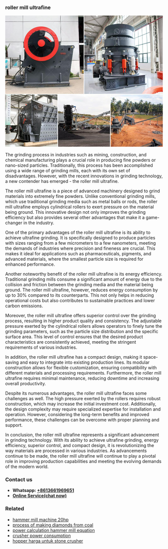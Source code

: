 <h3>roller mill ultrafine</h3><img src='1708498293.jpg' alt=''><p>The grinding process in industries such as mining, construction, and chemical manufacturing plays a crucial role in producing fine powders or nano-sized particles. Traditionally, this process has been accomplished using a wide range of grinding mills, each with its own set of disadvantages. However, with the recent innovations in grinding technology, a new contender has emerged - the roller mill ultrafine.</p><p>The roller mill ultrafine is a piece of advanced machinery designed to grind materials into extremely fine powders. Unlike conventional grinding mills, which use traditional grinding media such as metal balls or rods, the roller mill ultrafine employs cylindrical rollers to exert pressure on the material being ground. This innovative design not only improves the grinding efficiency but also provides several other advantages that make it a game-changer in the industry.</p><p>One of the primary advantages of the roller mill ultrafine is its ability to achieve ultrafine grinding. It is specifically designed to produce particles with sizes ranging from a few micrometers to a few nanometers, meeting the demands of industries where precision and fineness are crucial. This makes it ideal for applications such as pharmaceuticals, pigments, and advanced materials, where the smallest particle size is required for enhanced performance.</p><p>Another noteworthy benefit of the roller mill ultrafine is its energy efficiency. Traditional grinding mills consume a significant amount of energy due to the collision and friction between the grinding media and the material being ground. The roller mill ultrafine, however, reduces energy consumption by up to 30% compared to its counterparts. This not only helps in reducing operational costs but also contributes to sustainable practices and lower carbon emissions.</p><p>Moreover, the roller mill ultrafine offers superior control over the grinding process, resulting in higher product quality and consistency. The adjustable pressure exerted by the cylindrical rollers allows operators to finely tune the grinding parameters, such as the particle size distribution and the specific surface area. This level of control ensures that the desired product characteristics are consistently achieved, meeting the stringent requirements of various industries.</p><p>In addition, the roller mill ultrafine has a compact design, making it space-saving and easy to integrate into existing production lines. Its modular construction allows for flexible customization, ensuring compatibility with different materials and processing requirements. Furthermore, the roller mill ultrafine requires minimal maintenance, reducing downtime and increasing overall productivity.</p><p>Despite its numerous advantages, the roller mill ultrafine faces some challenges as well. The high pressure exerted by the rollers requires robust construction, which may increase the initial investment cost. Additionally, the design complexity may require specialized expertise for installation and operation. However, considering the long-term benefits and improved performance, these challenges can be overcome with proper planning and support.</p><p>In conclusion, the roller mill ultrafine represents a significant advancement in grinding technology. With its ability to achieve ultrafine grinding, energy efficiency, superior control, and compact design, it is revolutionizing the way materials are processed in various industries. As advancements continue to be made, the roller mill ultrafine will continue to play a pivotal role in improving production capabilities and meeting the evolving demands of the modern world.</p><h3>Contact us</h3><ul><li><strong>Whatsapp:&nbsp;<a href="https://wa.me/8613661969651">+8613661969651</a></strong></li><li><a href="https://swt.shibang-china.com/?git&amp;zhl&amp;roller mill ultrafine"><strong>Online Service(chat now)</strong></a></li></ul><h3>Related</h3><ul><li><a href='hammer mill machine 20hp.md'>hammer mill machine 20hp</a></li><li><a href='process of making diamonds from coal.md'>process of making diamonds from coal</a></li><li><a href='power calculation hammer mill equation.md'>power calculation hammer mill equation</a></li><li><a href='crusher power consumption.md'>crusher power consumption</a></li><li><a href='hopper harga untuk stone crusher.md'>hopper harga untuk stone crusher</a></li></ul>